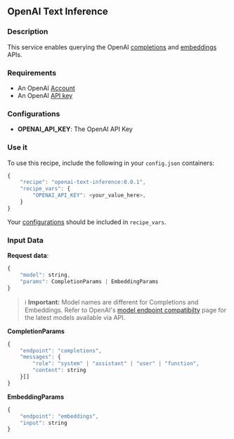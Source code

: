 ## OpenAI Text Inference

### Description

This service enables querying the OpenAI [completions](https://platform.openai.com/docs/guides/text-generation/chat-completions-api) and [embeddings](https://platform.openai.com/docs/guides/embeddings) APIs.

### Requirements

- An OpenAI [Account](https://platform.openai.com/)
- An OpenAI [API key](https://platform.openai.com/api-keys)

### Configurations

- **OPENAI_API_KEY**: The OpenAI API Key

### Use it

To use this recipe, include the following in your `config.json` containers:

```js
{
    "recipe": "openai-text-inference:0.0.1",
    "recipe_vars": {
        "OPENAI_API_KEY": <your_value_here>,
    }
}
```

Your [configurations](#configurations) should be included in `recipe_vars`.

### Input Data

**Request data**:
```js
{
    "model": string,
    "params": CompletionParams | EmbeddingParams
}
```

<blockquote>
    ℹ️ <strong> Important:</strong> Model names are different for Completions and Embeddings. Refer to OpenAI's <a href="https://platform.openai.com/docs/models/model-endpoint-compatibility">model endpoint compatibilty</a> page for the latest models available via API.
</blockquote>


**CompletionParams**
```js
{
    "endpoint": "completions",
    "messages": {
        "role": "system" | "assistant" | "user" | "function",
        "content": string
    }[]
}
```

**EmbeddingParams**
```js
{
    "endpoint": "embeddings",
    "input": string
}
```